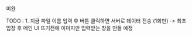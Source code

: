 미완

TODO :
        1. 지금 파일 이름 입력 후 버튼 클릭하면 서버로 데이터 전송 (1회만) -> 최초 입장 후 메인 UI 뜨기전에 이미지만 입력받는 창을 만들 예정